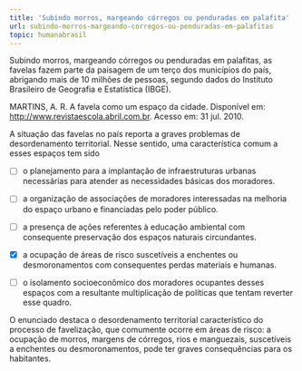 ```yaml
---
title: 'Subindo morros, margeando córregos ou penduradas em palafita'
url: subindo-morros-margeando-corregos-ou-penduradas-em-palafitas
topic: humanabrasil
---
```



Subindo morros, margeando córregos ou penduradas em palafitas, as favelas fazem parte da paisagem de um terço dos municípios do país, abrigando mais de 10 milhões de pessoas, segundo dados do Instituto Brasileiro de Geografia e Estatística (IBGE).

MARTINS, A. R. A favela como um espaço da cidade. Disponível em: http://www.revistaescola.abril.com.br. Acesso em: 31 jul. 2010.

A situação das favelas no país reporta a graves problemas de desordenamento territorial. Nesse sentido, uma característica comum a esses espaços tem sido



- [ ] o planejamento para a implantação de infraestruturas urbanas necessárias para atender as necessidades básicas dos moradores.
- [ ] a organização de associações de moradores interessadas na melhoria do espaço urbano e financiadas pelo poder público.
- [ ] a presença de ações referentes à educação ambiental com consequente preservação dos espaços naturais circundantes.
- [x] a ocupação de áreas de risco suscetíveis a enchentes ou desmoronamentos com consequentes perdas materiais e humanas.
- [ ] o isolamento socioeconômico dos moradores ocupantes desses espaços com a resultante multiplicação de políticas que tentam reverter esse quadro.


O enunciado destaca o desordenamento territorial característico do processo de favelização, que comumente ocorre em áreas de risco: a ocupação de morros, margens de córregos, rios e manguezais, suscetíveis a enchentes ou desmoronamentos, pode ter graves consequências para os habitantes.
